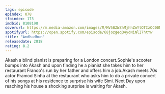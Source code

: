 ```yaml
---
tags: episode
epindex: 078
tfoindex: 173
imdbid: 8108198
coverurl: https://m.media-amazon.com/images/M/MV5BZWZhMjhhZmYtOTIzOC00MGYzLWI1OGYtM2ZkN2IxNTI4ZWI3XkEyXkFqcGdeQXVyNDAzNDk0MTQ@._V1_SY300_CR1,0,202,300_.jpg
spotifyurl: https://open.spotify.com/episode/68jozgeqQ4ydNiNlI7htYw
title: "Andhadhun"
releasedate: 2018
rating: 8.2
---
```


Akash a blind pianist is preparing for a London concert.Sophie's scooter bumps into Akash and upon finding he a pianist she takes him to her restaurant Franco's run by her father and offers him a job.Akash meets 70s actor Pramod Sinha at the restaurant who asks him to do a private concert of his songs at his residence to surprise his wife Simi. Next Day upon reaching his house a shocking surprise is waiting for Akash.